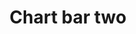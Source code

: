 ---
title: Chart bar two
tags: ["chart", "bar", "two", "comparison", "data", "analytics", "dual-bars"]
icon: chart-bar-two
svg: '<svg xmlns="http://www.w3.org/2000/svg" width="24" height="24" fill="none" viewBox="0 0 24 24" stroke-width="1.5" stroke-linecap="round" stroke-linejoin="round" stroke="currentColor"><path d="M15 9.429V5a2 2 0 0 0-2-2h-2a2 2 0 0 0-2 2v8.286m6-3.857V21m0-11.571h4a2 2 0 0 1 2 2V19a2 2 0 0 1-2 2h-4m0 0H9m0 0v-7.714M9 21H5a2 2 0 0 1-2-2v-3.714a2 2 0 0 1 2-2h4"/></svg>'
---